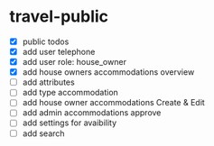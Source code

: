 # travel-public

- [x] public todos
- [x] add user telephone
- [x] add user role: house_owner
- [x] add house owners accommodations overview
- [ ] add attributes
- [ ] add type accommodation
- [ ] add house owner accommodations Create & Edit
- [ ] add admin accommodations approve
- [ ] add settings for avaibility
- [ ] add search
